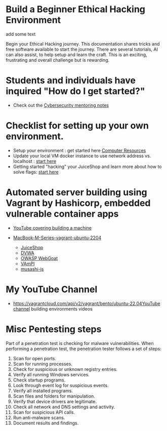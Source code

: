 # Build a Beginner Ethical Hacking Environment

add some text

Begin your Ethical Hacking journey.  This documentation shares tricks and free software available to start the journey.  There are several tutorials, AI can also assist, to help setup and learn the craft.  This is an exciting, frustrating and overall challenge but is rewarding.

# Students and individuals have inquired **"How do I get started?"**

* Check out the [Cybersecurity mentoring notes](cybersecurity-mentoring-notes/README.md)

# Checklist for setting up your own environment.

* Setup your environment : get started here [Computer Resources](https://github.com/steveschofield/build-beginner-ethical-hacking-environment/blob/main/Computer-Resources.md "Resources on Github")
* Update your local VM docker instance to use network address vs. localhost : [start here](https://github.com/steveschofield/build-beginner-ethical-hacking-environment/blob/main/Adjust-juiceshop-ipaddress.md "Update Local IP address")
* Getting started "hacking" your JuiceShop and learn more about how to solve flags: [start here](https://github.com/steveschofield/build-beginner-ethical-hacking-environment/blob/main/getting-started-after-juiceshop-setup.md "Start Hacking your Juiceshop instance")

# Automated server building using Vagrant by Hashicorp, embedded vulnerable container apps

* [YouTube covering building a machine](https://www.youtube.com/watch?v=TywK6hhFWhs)
* [MacBook-M-Series-vagrant-ubuntu-2204](MacBook-M-Series-vagrant-ubuntu-2204/README.md)

  * [JuiceShop](https://github.com/juice-shop/juice-shop)
  * [DVWA](https://github.com/digininja/dvwa)
  * [OWASP WebGoat](https://github.com/WebGoat/WebGoat)
  * [VAmPI](https://github.com/erev0s/VAmPI)
  * [musashi-js](https://github.com/SamuraiWTF/musashi-js)

# My YouTube Channel

* [https://vagrantcloud.com/api/v2/vagrant/bento/ubuntu-22.04YouTube channel](https://www.youtube.com/watch?v=DOHsK1p25Ew&list=PLTfslD-MgbHeKdfJN01rONNXmHCfRsVzS) building environments videos

# Misc Pentesting steps

Part of a penetration test is checking for malware vulnerabilities. When performing a penetration test, the penetration tester follows a set of steps:

1. Scan for open ports.
2. Scan for running processes.
3. Check for suspicious or unknown registry entries.
4. Verify all running Windows services.
5. Check startup programs.
6. Look through event log for suspicious events.
7. Verify all installed programs.
8. Scan files and folders for manipulation.
9. Verify that device drivers are legitimate.
10. Check all network and DNS settings and activity.
11. Scan for suspicious API calls.
12. Run anti-malware scans.
13. Document results and findings.
